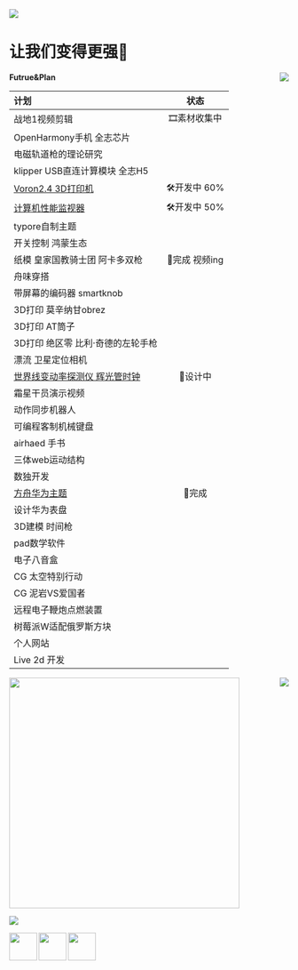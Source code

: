 <img src="https://github.com/ThinkCodeStudio/Markdown-Image/blob/master/logo_1.png"/>

# 让我们变得更强💪  
 
<img  src="https://github.com/ThinkCodeStudio/Markdown-Image/blob/master/power.jpg" align="right"/>

**Futrue&Plan**

| 计划                            |     状态     | 
| :------------------------------ | :---------:  |
|战地1视频剪辑                     |🎞素材收集中  |
|OpenHarmony手机 全志芯片          |              |  
|电磁轨道枪的理论研究              |              |  
|klipper USB直连计算模块 全志H5    |              |  
|[Voron2.4 3D打印机](https://github.com/ThinkCodeStudio/my_voron2.4_3dPrinter)                 | 🛠开发中 60% |  
|[计算机性能监视器](https://github.com/ThinkCodeStudio/PCresource)                 | 🛠开发中 50% |  
|typore自制主题                    |              |  
|开关控制 鸿蒙生态                 |              | 
|纸模 皇家国教骑士团 阿卡多双枪     |   🎉完成 视频ing    |  
|舟味穿搭                          |              |  
|带屏幕的编码器 smartknob          |              |
|3D打印 莫辛纳甘obrez              |              |
|3D打印 AT筒子                     |              |
|3D打印 绝区零 比利·奇德的左轮手枪  |              |
|漂流 卫星定位相机                  |              |
|[世界线变动率探测仪 辉光管时钟](https://github.com/ThinkCodeStudio/DivergenceMeter)      |   📐设计中   |
|霜星干员演示视频                  |               |
|动作同步机器人                    |               |
|可编程客制机械键盘                |               |
|airhaed 手书                      |               |
|三体web运动结构                   |               |
|数独开发                          |               |
|[方舟华为主题](https://www.bilibili.com/video/BV1hP4y1t7Sn?spm_id_from=333.999.0.0&vd_source=2c5839a01c12f5ad2a1af86f5fcbaf20)                      |     🎉完成    |
|设计华为表盘                      |               |
|3D建模 时间枪                     |               |
|pad数学软件                       |               |
|电子八音盒                        |               |
|CG 太空特别行动                   |               |
|CG 泥岩VS爱国者                   |               |
|远程电子鞭炮点燃装置              |               |
|树莓派W适配俄罗斯方块             |               |
|个人网站                          |               |
|Live 2d 开发                      |               |

<p>
 <img  src="https://github-readme-stats.vercel.app/api/top-langs/?username=ThinkCodeStudio&layout=compact&theme=midnight-purple" align="right"/>
 <img  src="https://github-readme-stats.vercel.app/api?username=ThinkCodeStudio&theme=midnight-purple" width="415"/>
</p>

![](https://activity-graph.herokuapp.com/graph?username=ThinkCodeStudio&theme=react-dark)

<img src="https://github.com/ThinkCodeStudio/Markdown-Image/blob/master/logo_2.png" align="left" width="50" high="50"/>
<img src="https://github.com/ThinkCodeStudio/Markdown-Image/blob/master/logo_3.png" align="left" width="50" high="50"/>
<img src="https://github.com/ThinkCodeStudio/Markdown-Image/blob/master/logo_4.png" align="left" width="50" high="50"/>
